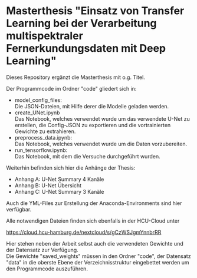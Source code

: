# Masterthesis "Einsatz von Transfer Learning bei der Verarbeitung multispektraler Fernerkundungsdaten mit Deep Learning"

Dieses Repository ergänzt die Masterthesis mit o.g. Titel.

Der Programmcode im Ordner "code" gliedert sich in:
- model_config_files:\
  Die JSON-Dateien, mit Hilfe derer die Modelle geladen werden.
- create_UNet.ipynb\
  Das Notebook, welches verwendet wurde um das verwendete U-Net zu erstellen, die Config-JSON zu exportieren und die vortrainierten Gewichte zu extrahieren.
- preprocess_data.ipynb:\
  Das Notebook, welches verwendet wurde um die Daten vorzubereiten.
- run_tensorflow.ipynb:\
  Das Notebook, mit dem die Versuche durchgeführt wurden.

Weiterhin befinden sich hier die Anhänge der Thesis:
- Anhang A: U-Net Summary 4 Kanäle
- Anhang B: U-Net Übersicht
- Anhang C: U-Net Summary 3 Kanäle

Auch die YML-Files zur Erstellung der Anaconda-Environments sind hier verfügbar.

Alle notwendigen Dateien finden sich ebenfalls in der HCU-Cloud unter

https://cloud.hcu-hamburg.de/nextcloud/s/gCzWSJgmYnnbrRR

Hier stehen neben der Arbeit selbst auch die verwendeten Gewichte und der Datensatz zur Verfügung.\
Die Gewichte "saved_weights" müssen in den Ordner "code", der Datensatz "data" in die oberste Ebene der Verzeichnisstruktur eingebettet werden um den Programmcode auszuführen.
